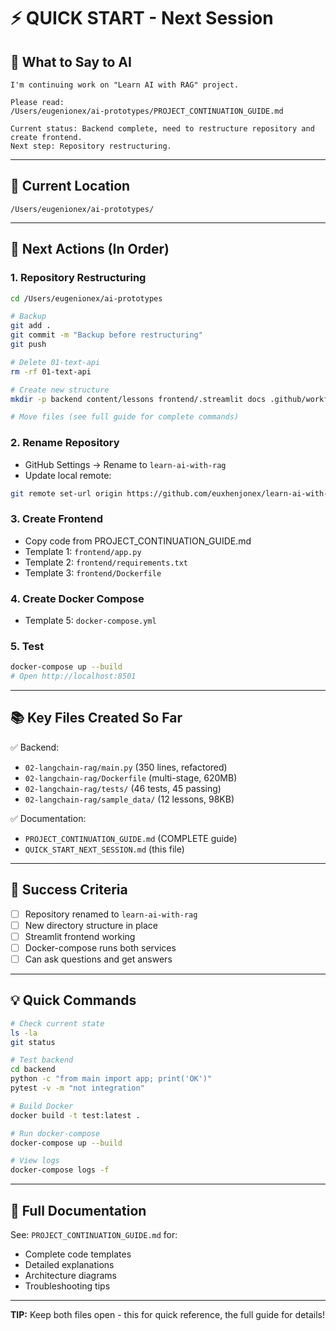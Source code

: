 # ⚡ QUICK START - Next Session

## 🎯 What to Say to AI

```
I'm continuing work on "Learn AI with RAG" project.

Please read:
/Users/eugenionex/ai-prototypes/PROJECT_CONTINUATION_GUIDE.md

Current status: Backend complete, need to restructure repository and create frontend.
Next step: Repository restructuring.
```

---

## 📁 Current Location
```
/Users/eugenionex/ai-prototypes/
```

---

## 🚀 Next Actions (In Order)

### 1. Repository Restructuring
```bash
cd /Users/eugenionex/ai-prototypes

# Backup
git add .
git commit -m "Backup before restructuring"
git push

# Delete 01-text-api
rm -rf 01-text-api

# Create new structure
mkdir -p backend content/lessons frontend/.streamlit docs .github/workflows

# Move files (see full guide for complete commands)
```

### 2. Rename Repository
- GitHub Settings → Rename to `learn-ai-with-rag`
- Update local remote:
```bash
git remote set-url origin https://github.com/euxhenjonex/learn-ai-with-rag.git
```

### 3. Create Frontend
- Copy code from PROJECT_CONTINUATION_GUIDE.md
- Template 1: `frontend/app.py`
- Template 2: `frontend/requirements.txt`
- Template 3: `frontend/Dockerfile`

### 4. Create Docker Compose
- Template 5: `docker-compose.yml`

### 5. Test
```bash
docker-compose up --build
# Open http://localhost:8501
```

---

## 📚 Key Files Created So Far

✅ Backend:
- `02-langchain-rag/main.py` (350 lines, refactored)
- `02-langchain-rag/Dockerfile` (multi-stage, 620MB)
- `02-langchain-rag/tests/` (46 tests, 45 passing)
- `02-langchain-rag/sample_data/` (12 lessons, 98KB)

✅ Documentation:
- `PROJECT_CONTINUATION_GUIDE.md` (COMPLETE guide)
- `QUICK_START_NEXT_SESSION.md` (this file)

---

## 🎯 Success Criteria

- [ ] Repository renamed to `learn-ai-with-rag`
- [ ] New directory structure in place
- [ ] Streamlit frontend working
- [ ] Docker-compose runs both services
- [ ] Can ask questions and get answers

---

## 💡 Quick Commands

```bash
# Check current state
ls -la
git status

# Test backend
cd backend
python -c "from main import app; print('OK')"
pytest -v -m "not integration"

# Build Docker
docker build -t test:latest .

# Run docker-compose
docker-compose up --build

# View logs
docker-compose logs -f
```

---

## 📖 Full Documentation
See: `PROJECT_CONTINUATION_GUIDE.md` for:
- Complete code templates
- Detailed explanations
- Architecture diagrams
- Troubleshooting tips

---

**TIP:** Keep both files open - this for quick reference, the full guide for details!
